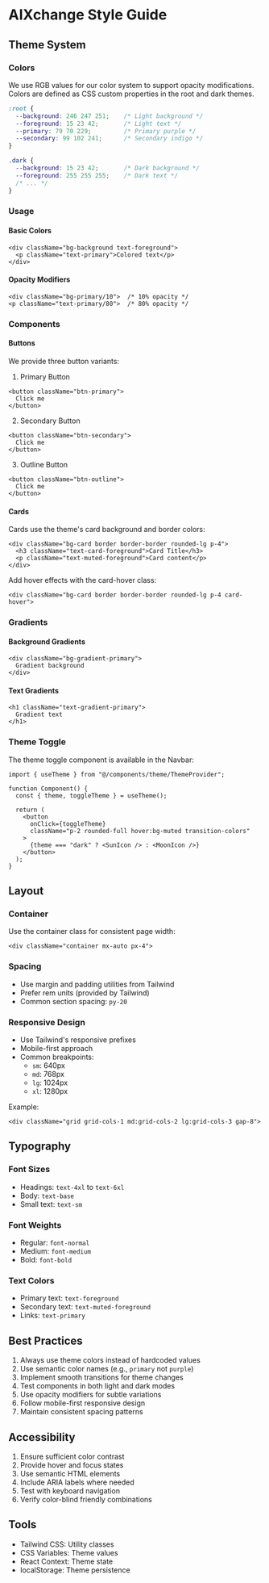 # AIXchange Style Guide

## Theme System

### Colors

We use RGB values for our color system to support opacity modifications. Colors are defined as CSS custom properties in the root and dark themes.

```css
:root {
  --background: 246 247 251;    /* Light background */
  --foreground: 15 23 42;       /* Light text */
  --primary: 79 70 229;         /* Primary purple */
  --secondary: 99 102 241;      /* Secondary indigo */
}

.dark {
  --background: 15 23 42;       /* Dark background */
  --foreground: 255 255 255;    /* Dark text */
  /* ... */
}
```

### Usage

#### Basic Colors
```tsx
<div className="bg-background text-foreground">
  <p className="text-primary">Colored text</p>
</div>
```

#### Opacity Modifiers
```tsx
<div className="bg-primary/10">  /* 10% opacity */
<p className="text-primary/80">  /* 80% opacity */
```

### Components

#### Buttons

We provide three button variants:

1. Primary Button
```tsx
<button className="btn-primary">
  Click me
</button>
```

2. Secondary Button
```tsx
<button className="btn-secondary">
  Click me
</button>
```

3. Outline Button
```tsx
<button className="btn-outline">
  Click me
</button>
```

#### Cards

Cards use the theme's card background and border colors:

```tsx
<div className="bg-card border border-border rounded-lg p-4">
  <h3 className="text-card-foreground">Card Title</h3>
  <p className="text-muted-foreground">Card content</p>
</div>
```

Add hover effects with the card-hover class:
```tsx
<div className="bg-card border border-border rounded-lg p-4 card-hover">
```

### Gradients

#### Background Gradients
```tsx
<div className="bg-gradient-primary">
  Gradient background
</div>
```

#### Text Gradients
```tsx
<h1 className="text-gradient-primary">
  Gradient text
</h1>
```

### Theme Toggle

The theme toggle component is available in the Navbar:

```tsx
import { useTheme } from "@/components/theme/ThemeProvider";

function Component() {
  const { theme, toggleTheme } = useTheme();
  
  return (
    <button
      onClick={toggleTheme}
      className="p-2 rounded-full hover:bg-muted transition-colors"
    >
      {theme === "dark" ? <SunIcon /> : <MoonIcon />}
    </button>
  );
}
```

## Layout

### Container
Use the container class for consistent page width:
```tsx
<div className="container mx-auto px-4">
```

### Spacing
- Use margin and padding utilities from Tailwind
- Prefer rem units (provided by Tailwind)
- Common section spacing: `py-20`

### Responsive Design
- Use Tailwind's responsive prefixes
- Mobile-first approach
- Common breakpoints:
  - `sm`: 640px
  - `md`: 768px
  - `lg`: 1024px
  - `xl`: 1280px

Example:
```tsx
<div className="grid grid-cols-1 md:grid-cols-2 lg:grid-cols-3 gap-8">
```

## Typography

### Font Sizes
- Headings: `text-4xl` to `text-6xl`
- Body: `text-base`
- Small text: `text-sm`

### Font Weights
- Regular: `font-normal`
- Medium: `font-medium`
- Bold: `font-bold`

### Text Colors
- Primary text: `text-foreground`
- Secondary text: `text-muted-foreground`
- Links: `text-primary`

## Best Practices

1. Always use theme colors instead of hardcoded values
2. Use semantic color names (e.g., `primary` not `purple`)
3. Implement smooth transitions for theme changes
4. Test components in both light and dark modes
5. Use opacity modifiers for subtle variations
6. Follow mobile-first responsive design
7. Maintain consistent spacing patterns

## Accessibility

1. Ensure sufficient color contrast
2. Provide hover and focus states
3. Use semantic HTML elements
4. Include ARIA labels where needed
5. Test with keyboard navigation
6. Verify color-blind friendly combinations

## Tools

- Tailwind CSS: Utility classes
- CSS Variables: Theme values
- React Context: Theme state
- localStorage: Theme persistence